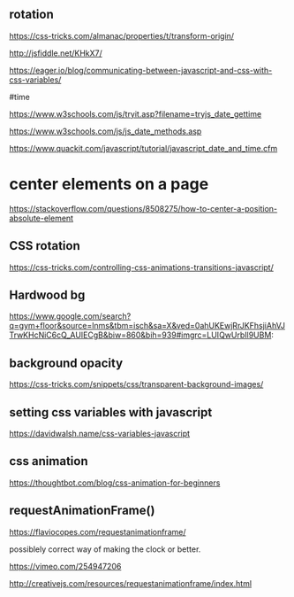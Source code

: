 ## rotation

https://css-tricks.com/almanac/properties/t/transform-origin/

http://jsfiddle.net/KHkX7/

https://eager.io/blog/communicating-between-javascript-and-css-with-css-variables/

#time

https://www.w3schools.com/js/tryit.asp?filename=tryjs_date_gettime

https://www.w3schools.com/js/js_date_methods.asp

https://www.quackit.com/javascript/tutorial/javascript_date_and_time.cfm

# center elements on a page

https://stackoverflow.com/questions/8508275/how-to-center-a-position-absolute-element

## CSS rotation

https://css-tricks.com/controlling-css-animations-transitions-javascript/

## Hardwood bg

https://www.google.com/search?q=gym+floor&source=lnms&tbm=isch&sa=X&ved=0ahUKEwjRrJKFhsjiAhVJTrwKHcNiC6cQ_AUIECgB&biw=860&bih=939#imgrc=LUIQwUrbIl9UBM:

## background opacity

https://css-tricks.com/snippets/css/transparent-background-images/

## setting css variables with javascript

https://davidwalsh.name/css-variables-javascript

## css animation

https://thoughtbot.com/blog/css-animation-for-beginners

## requestAnimationFrame()

https://flaviocopes.com/requestanimationframe/

possiblely correct way of making the clock or better.

https://vimeo.com/254947206

http://creativejs.com/resources/requestanimationframe/index.html
